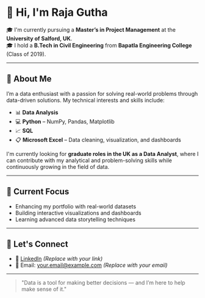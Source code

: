 # 👋 Hi, I'm Raja Gutha

🎓 I'm currently pursuing a **Master’s in Project Management** at the **University of Salford, UK**.  
🎓 I hold a **B.Tech in Civil Engineering** from **Bapatla Engineering College** (Class of 2019).

---

## 💼 About Me

I’m a data enthusiast with a passion for solving real-world problems through data-driven solutions. My technical interests and skills include:

- 📊 **Data Analysis**
- 💻 **Python** – NumPy, Pandas, Matplotlib
- 📈 **SQL**
- 📋 **Microsoft Excel** – Data cleaning, visualization, and dashboards

I'm currently looking for **graduate roles in the UK as a Data Analyst**, where I can contribute with my analytical and problem-solving skills while continuously growing in the field of data.

---

## 🧠 Current Focus

- Enhancing my portfolio with real-world datasets
- Building interactive visualizations and dashboards
- Learning advanced data storytelling techniques

---

## 🔗 Let's Connect

- 💼 [LinkedIn](https://www.linkedin.com/in/YOUR-LINKEDIN) *(Replace with your link)*
- 📧 Email: your.email@example.com *(Replace with your email)*

---

> "Data is a tool for making better decisions — and I’m here to help make sense of it."

